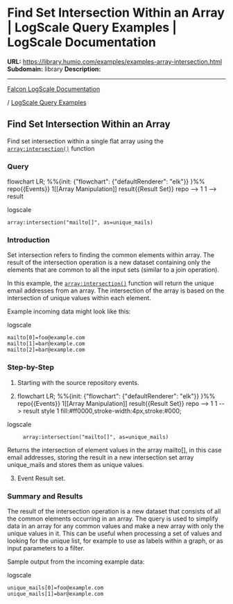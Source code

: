 # Find Set Intersection Within an Array | LogScale Query Examples | LogScale Documentation

**URL:** https://library.humio.com/examples/examples-array-intersection.html
**Subdomain:** library
**Description:** 

---

[Falcon LogScale Documentation](https://library.humio.com)

/ [LogScale Query Examples](examples.html)

## Find Set Intersection Within an Array

Find set intersection within a single flat array using the [`array:intersection()`](https://library.humio.com/data-analysis/functions-array-intersection.html) function 

### Query

flowchart LR; %%{init: {"flowchart": {"defaultRenderer": "elk"}} }%% repo{{Events}} 1[[Array Manipulation]] result{{Result Set}} repo --> 1 1 --> result

logscale
    
    
    array:intersection("mailto[]", as=unique_mails)

### Introduction

Set intersection refers to finding the common elements within array. The result of the intersection operation is a new dataset containing only the elements that are common to all the input sets (similar to a join operation). 

In this example, the [`array:intersection()`](https://library.humio.com/data-analysis/functions-array-intersection.html) function will return the unique email addresses from an array. The intersection of the array is based on the intersection of unique values within each element. 

Example incoming data might look like this: 

logscale
    
    
    mailto[0]=foo@example.com
    mailto[1]=bar@example.com
    mailto[2]=bar@example.com

### Step-by-Step

  1. Starting with the source repository events.

  2. flowchart LR; %%{init: {"flowchart": {"defaultRenderer": "elk"}} }%% repo{{Events}} 1[[Array Manipulation]] result{{Result Set}} repo --> 1 1 --> result style 1 fill:#ff0000,stroke-width:4px,stroke:#000;

logscale
         
         array:intersection("mailto[]", as=unique_mails)

Returns the intersection of element values in the array mailto[], in this case email addresses, storing the result in a new intersection set array unique_mails and stores them as unique values. 

  3. Event Result set.




### Summary and Results

The result of the intersection operation is a new dataset that consists of all the common elements occurring in an array. The query is used to simplify data in an array for any common values and make a new array with only the unique values in it. This can be useful when processing a set of values and looking for the unique list, for example to use as labels within a graph, or as input parameters to a filter. 

Sample output from the incoming example data: 

logscale
    
    
    unique_mails[0]=foo@example.com
    unique_mails[1]=bar@example.com
